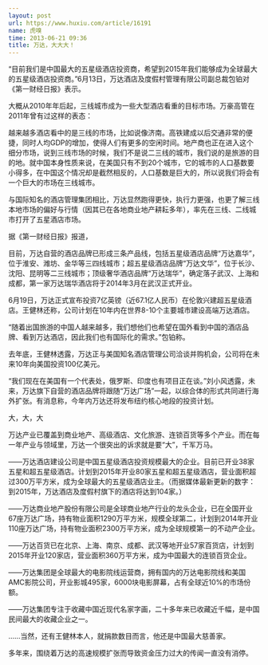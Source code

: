 ```yaml
---
layout: post
url: https://www.huxiu.com/article/16191
name: 虎嗅
time: 2013-06-21 09:36
title: 万达，大大大！
---
```

“目前我们是中国最大的五星级酒店投资商，希望到2015年我们能够成为全球最大的五星级酒店投资商。”6月13日，万达酒店及度假村管理有限公司副总裁包铂对《第一财经日报》表示。

大概从2010年年后起，三线城市成为一些大型酒店看重的目标市场。万豪高管在2011年曾有过这样的表态：

越来越多酒店看中的是三线的市场，比如说像济南。高铁建成以后交通非常的便捷，同时人均GDP的增加，使得人们有更多的空闲时间。地产商也正在进入这个细分市场，说到三线市场的时候，我们不是说二三线的城市，我们说的是旅游的目的地。就中国本身性质来说，在美国只有不到20个城市，它的城市的人口基数要小得多，在中国这个情况却是截然相反的，人口基数是巨大的，所以说我们将会有一个巨大的市场在三线城市。

与国际知名的酒店管理集团相比，万达显然跑得更快，执行力更强，也更了解三线本地市场的偏好与行情（因其已在各地商业地产耕耘多年），率先在三线、二线城市打开了五星酒店市场。

据《第一财经日报》报道，

目前，万达自营的酒店品牌已形成三条产品线，包括五星级酒店品牌“万达嘉华”，位于淮安、潍坊、金华等三四线城市；超五星级酒店品牌“万达文华”，位于长沙、沈阳、昆明等二三线城市；顶级奢华酒店品牌“万达瑞华”，确定落子武汉、上海和成都，第一家万达瑞华酒店将于2014年3月在武汉正式开业。

6月19日，万达正式宣布投资7亿英镑（近67.1亿人民币）在伦敦兴建超五星级酒店。王健林还称，公司计划在10年内在世界8-10个主要城市建设高端万达酒店。

“随着出国旅游的中国人越来越多，我们想他们也希望在国外看到中国的酒店品牌、看到万达酒店，因此我们也有国际化的需求。”包铂称。

去年底，王健林透露，万达正与美国知名酒店管理公司洽谈并购机会，公司将在未来10年向美国投资100亿美元。

“我们现在在美国有一个代表处，俄罗斯、印度也有项目正在谈。”刘小风透露，未来，万达旗下自营的酒店品牌将跟随“万达广场”一起，以综合体的形式共同进行海外扩张。有消息称，今年内万达还将发布纽约核心地段的投资计划。

大，大，大

万达产业已覆盖到商业地产、高级酒店、文化旅游、连锁百货等多个产业。而在每一年产业与领域里，万达一个很突出的诉求就是要“大”，千军万马。

——万达酒店建设公司是中国五星级酒店投资规模最大的企业。目前已开业38家五星和超五星级酒店。计划到2015年开业80家五星和超五星级酒店，营业面积超过300万平方米，成为全球最大的五星级酒店业主。（而据媒体最新更新的数字：到2015年，万达酒店及度假村旗下的酒店将达到104家。）

——万达商业地产股份有限公司是全球商业地产行业的龙头企业，已在全国开业67座万达广场，持有物业面积1290万平方米，规模全球第二，计划到2014年开业110座万达广场，持有物业面积2300万平方米，成为全球规模第一的不动产企业。

——万达百货已在北京、上海、南京、成都、武汉等地开业57家百货店，计划到2015年开业120家店，营业面积360万平方米，成为中国最大的连锁百货企业。

——万达集团是全球最大的电影院线运营商，拥有国内的万达电影院线和美国AMC影院公司，开业影城495家，6000块电影屏幕，占有全球近10%的市场份额。

——万达集团专注于收藏中国近现代名家字画，二十多年来已收藏近千幅，是中国民间最大的收藏企业之一。

……当然，还有王健林本人，就捐款数目而言，他还是中国最大慈善家。

多年来，围绕着万达的高速规模扩张而导致资金压力过大的传闻一直没有消停。

